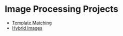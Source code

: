 # Image Processing Projects

- [Template Matching](/src/Template_Matching.ipynb)
- [Hybrid Images](/src/Hybrid_Images.ipynb)
